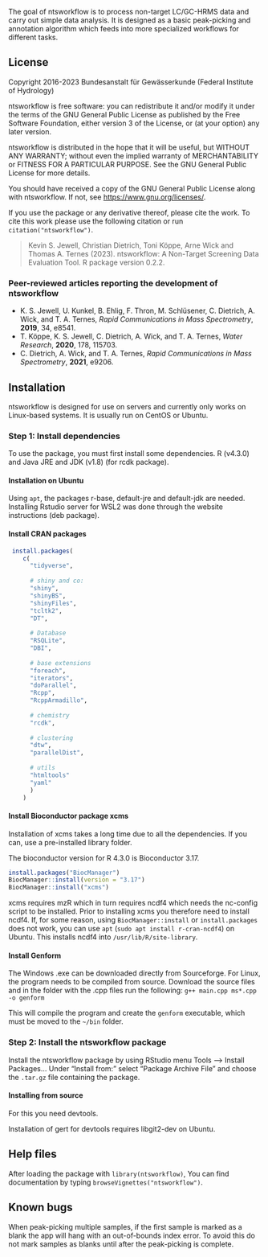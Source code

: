 
<!-- README.md is generated from README.Rmd. Please edit that file -->

The goal of ntsworkflow is to process non-target LC/GC-HRMS data and
carry out simple data analysis. It is designed as a basic peak-picking
and annotation algorithm which feeds into more specialized workflows for
different tasks.

## License

Copyright 2016-2023 Bundesanstalt für Gewässerkunde (Federal Institute
of Hydrology)

ntsworkflow is free software: you can redistribute it and/or modify it
under the terms of the GNU General Public License as published by the
Free Software Foundation, either version 3 of the License, or (at your
option) any later version.

ntsworkflow is distributed in the hope that it will be useful, but
WITHOUT ANY WARRANTY; without even the implied warranty of
MERCHANTABILITY or FITNESS FOR A PARTICULAR PURPOSE. See the GNU General
Public License for more details.

You should have received a copy of the GNU General Public License along
with ntsworkflow. If not, see <https://www.gnu.org/licenses/>.

If you use the package or any derivative thereof, please cite the work.
To cite this work please use the following citation or run
`citation("ntsworkflow")`.

> Kevin S. Jewell, Christian Dietrich, Toni Köppe, Arne Wick and Thomas
> A. Ternes (2023). ntsworkflow: A Non-Target Screening Data Evaluation
> Tool. R package version 0.2.2.

### Peer-reviewed articles reporting the development of ntsworkflow

- K. S. Jewell, U. Kunkel, B. Ehlig, F. Thron, M. Schlüsener, C.
  Dietrich, A. Wick, and T. A. Ternes, *Rapid Communications in Mass
  Spectrometry*, **2019**, 34, e8541.
- T. Köppe, K. S. Jewell, C. Dietrich, A. Wick, and T. A. Ternes, *Water
  Research*, **2020**, 178, 115703.
- C. Dietrich, A. Wick, and T. A. Ternes, *Rapid Communications in Mass
  Spectrometry*, **2021**, e9206.

## Installation

ntsworkflow is designed for use on servers and currently only works on
Linux-based systems. It is usually run on CentOS or Ubuntu.

### Step 1: Install dependencies

To use the package, you must first install some dependencies. R (v4.3.0)
and Java JRE and JDK (v1.8) (for rcdk package).

#### Installation on Ubuntu

Using `apt`, the packages r-base, default-jre and default-jdk are
needed. Installing Rstudio server for WSL2 was done through the website
instructions (deb package).

#### Install CRAN packages

``` r
 install.packages(
    c(
      "tidyverse", 
      
      # shiny and co:
      "shiny",  
      "shinyBS",  
      "shinyFiles", 
      "tcltk2",  
      "DT",  
      
      # Database
      "RSQLite",  
      "DBI",  
      
      # base extensions
      "foreach",  
      "iterators", 
      "doParallel", 
      "Rcpp", 
      "RcppArmadillo",  
      
      # chemistry
      "rcdk",  
     
      # clustering
      "dtw", 
      "parallelDist",
      
      # utils
      "htmltools" 
      "yaml"  
      )
    )
```

#### Install Bioconductor package xcms

Installation of xcms takes a long time due to all the dependencies. If
you can, use a pre-installed library folder.

The bioconductor version for R 4.3.0 is Bioconductor 3.17.

``` r
install.packages("BiocManager")
BiocManager::install(version = "3.17")
BiocManager::install("xcms")  
```

xcms requires mzR which in turn requires ncdf4 which needs the nc-config
script to be installed. Prior to installing xcms you therefore need to
install ncdf4. If, for some reason, using `BiocManager::install` or
`install.packages` does not work, you can use `apt`
(`sudo apt install r-cran-ncdf4`) on Ubuntu. This installs ncdf4 into
`/usr/lib/R/site-library`.

#### Install Genform

The Windows .exe can be downloaded directly from Sourceforge. For Linux,
the program needs to be compiled from source. Download the source files
and in the folder with the .cpp files run the following:
`g++ main.cpp ms*.cpp -o genform`

This will compile the program and create the `genform` executable, which
must be moved to the `~/bin` folder.

### Step 2: Install the ntsworkflow package

Install the ntsworkflow package by using RStudio menu Tools –\> Install
Packages… Under “Install from:” select “Package Archive File” and choose
the `.tar.gz` file containing the package.

#### Installing from source

For this you need devtools.

Installation of gert for devtools requires libgit2-dev on Ubuntu.

## Help files

After loading the package with `library(ntsworkflow)`, You can find
documentation by typing `browseVignettes("ntsworkflow")`.

## Known bugs

When peak-picking multiple samples, if the first sample is marked as a
blank the app will hang with an out-of-bounds index error. To avoid this
do not mark samples as blanks until after the peak-picking is complete.
